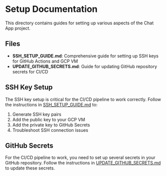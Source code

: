 # Setup Documentation

This directory contains guides for setting up various aspects of the Chat App project.

## Files

- **SSH_SETUP_GUIDE.md**: Comprehensive guide for setting up SSH keys for GitHub Actions and GCP VM
- **UPDATE_GITHUB_SECRETS.md**: Guide for updating GitHub repository secrets for CI/CD

## SSH Key Setup

The SSH key setup is critical for the CI/CD pipeline to work correctly. Follow the instructions in [SSH_SETUP_GUIDE.md](SSH_SETUP_GUIDE.md) to:

1. Generate SSH key pairs
2. Add the public key to your GCP VM
3. Add the private key to GitHub Secrets
4. Troubleshoot SSH connection issues

## GitHub Secrets

For the CI/CD pipeline to work, you need to set up several secrets in your GitHub repository. Follow the instructions in [UPDATE_GITHUB_SECRETS.md](UPDATE_GITHUB_SECRETS.md) to update these secrets.
